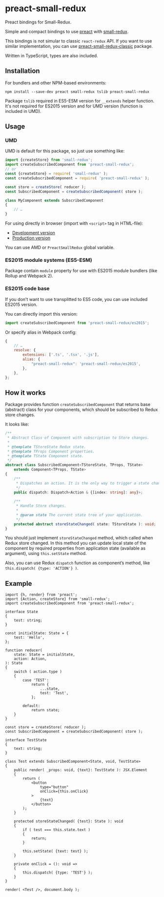 # preact-small-redux

Preact bindings for Small-Redux.

Simple and compact bindings to use [preact](https://github.com/developit/preact)
with [small-redux](https://github.com/m18ru/small-redux).

This bindings is not simular to classic `react-redux` API. If you want to use
similar implementation, you can use
[preact-small-redux-classic](https://github.com/m18ru/preact-small-redux-classic)
package.

Written in TypeScript, types are also included.

## Installation

For bundlers and other NPM-based environments:

```
npm install --save-dev preact small-redux tslib preact-small-redux
```

Package `tslib` required in ES5-ESM version for `__extends` helper function.
It's not required for ES2015 version and for UMD version (function is included
in UMD).

## Usage

### UMD

UMD is default for this package, so just use something like:

```js
import {createStore} from 'small-redux';
import createSubscribedComponent from 'preact-small-redux';
// or
const {createStore} = require( 'small-redux' );
const createSubscribedComponent = require( 'preact-small-redux' );

const store = createStore( reducer );
const SubscribedComponent = createSubscribedComponent( store );

class MyComponent extends SubscribedComponent
{
	// …
}
```

For using directly in browser (import with `<script>` tag in HTML-file):

* [Development version](https://unpkg.com/preact-small-redux/es5/index.js)
* [Production version](https://unpkg.com/preact-small-redux/es5/preact-small-redux.min.js)

You can use AMD or `PreactSmallRedux` global variable.

### ES2015 module systems (ES5-ESM)

Package contain `module` property for use with ES2015 module bundlers
(like Rollup and Webpack 2).

### ES2015 code base

If you don't want to use transplitted to ES5 code, you can use included
ES2015 version.

You can directly import this version:

```js
import createSubscribedComponent from 'preact-small-redux/es2015';
```

Or specify alias in Webpack config:

```js
{
	// …
	resolve: {
		extensions: ['.ts', '.tsx', '.js'],
		alias: {
			"preact-small-redux": 'preact-small-redux/es2015',
		},
	},
};
```

## How it works

Package provides function `createSubscribedComponent` that returns base
(abstract) class for your components, which should be subscribed to Redux
store changes.

It looks like:

```ts
/**
 * Abstract Class of Component with subscription to Store changes.
 * 
 * @template TStoreState Redux state.
 * @template TProps Component properties.
 * @template TState Component state.
 */
abstract class SubscribedComponent<TStoreState, TProps, TState>
	extends Component<TProps, TState>
{
	/**
	 * Dispatches an action. It is the only way to trigger a state change.
	 */
	public dispatch: Dispatch<Action & {[index: string]: any}>;
	
	/**
	 * Handle Store changes.
	 * 
	 * @param state The current state tree of your application.
	 */
	protected abstract storeStateChanged( state: TStoreState ): void;
}
```

You should just implement `storeStateChanged` method, which called when Redux
store changed. In this method you can update local state of the component by
required properties from application state (available as argument), using
`this.setState` method.

Also, you can use Redux `dispatch` function as component’s method, like
`this.dispatch( {type: 'ACTION'} )`.

## Example

```tsx
import {h, render} from 'preact';
import {Action, createStore} from 'small-redux';
import createSubscribedComponent from 'preact-small-redux';

interface State
{
	test: string;
}

const initialState: State = {
	test: 'Hello',
};

function reducer(
	state: State = initialState,
	action: Action,
): State
{
	switch ( action.type )
	{
		case 'TEST':
			return {
				...state,
				test: 'Test',
			};
		
		default:
			return state;
	}
}

const store = createStore( reducer );
const SubscribedComponent = createSubscribedComponent( store );

interface TestState
{
	text: string;
}

class Test extends SubscribedComponent<State, void, TestState>
{
	public render( _props: void, {text}: TestState ): JSX.Element
	{
		return (
			<button
				type="button"
				onClick={this.onClick}
			>
				{text}
			</button>
		);
	}
	
	protected storeStateChanged( {test}: State ): void
	{
		if ( test === this.state.text )
		{
			return;
		}
		
		this.setState( {text: test} );
	}
	
	private onClick = (): void =>
	{
		this.dispatch( {type: 'TEST'} );
	}
}

render( <Test />, document.body );
```
